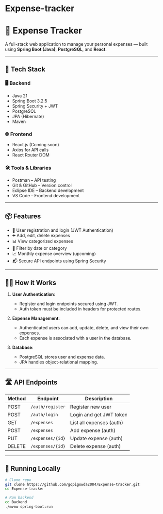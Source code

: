 # Expense-tracker

# 💸 Expense Tracker

A full-stack web application to manage your personal expenses — built using **Spring Boot (Java)**, **PostgreSQL**, and **React**.

---

## 🚀 Tech Stack

### 🖥️ Backend
- Java 21
- Spring Boot 3.2.5
- Spring Security + JWT
- PostgreSQL
- JPA (Hibernate)
- Maven

### 🌐 Frontend
- React.js (Coming soon)
- Axios for API calls
- React Router DOM

### 🛠️ Tools & Libraries
- Postman – API testing
- Git & GitHub – Version control
- Eclipse IDE – Backend development
- VS Code – Frontend development

---

## 📦 Features

- 🔐 User registration and login (JWT Authentication)
- ➕ Add, edit, delete expenses
- 📊 View categorized expenses
- 📅 Filter by date or category
- 📈 Monthly expense overview (upcoming)
- 📬 Secure API endpoints using Spring Security

---

## 🧑‍💻 How it Works

1. **User Authentication**:
   - Register and login endpoints secured using JWT.
   - Auth token must be included in headers for protected routes.

2. **Expense Management**:
   - Authenticated users can add, update, delete, and view their own expenses.
   - Each expense is associated with a user in the database.

3. **Database**:
   - PostgreSQL stores user and expense data.
   - JPA handles object-relational mapping.

---

## 🛣️ API Endpoints

| Method | Endpoint                | Description              |
|--------|-------------------------|--------------------------|
| POST   | `/auth/register`        | Register new user        |
| POST   | `/auth/login`           | Login and get JWT token  |
| GET    | `/expenses`             | List all expenses (auth) |
| POST   | `/expenses`             | Add expense (auth)       |
| PUT    | `/expenses/{id}`        | Update expense (auth)    |
| DELETE | `/expenses/{id}`        | Delete expense (auth)    |

---

## 🧪 Running Locally

```bash
# Clone repo
git clone https://github.com/gopigowda2004/Expense-tracker.git
cd Expense-tracker

# Run backend
cd Backend
./mvnw spring-boot:run
